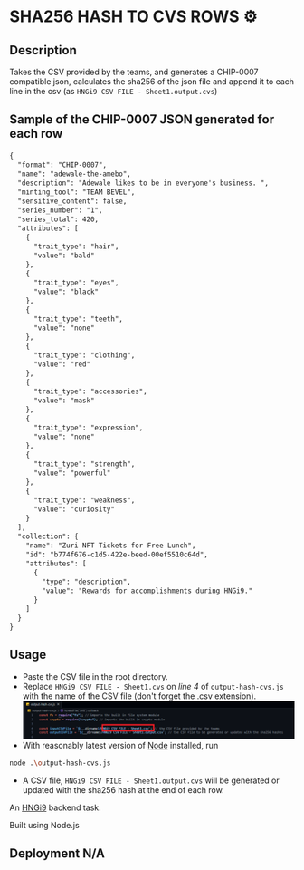 # SHA256 HASH TO CVS ROWS ⚙

## Description
Takes the CSV provided by the teams, and generates a CHIP-0007 compatible json, calculates the sha256 of the json file and append it to each line in the csv (as `HNGi9 CSV FILE - Sheet1.output.cvs`)

## Sample of the CHIP-0007 JSON generated for each row
```
{
  "format": "CHIP-0007",
  "name": "adewale-the-amebo",
  "description": "Adewale likes to be in everyone's business. ",
  "minting_tool": "TEAM BEVEL",
  "sensitive_content": false,
  "series_number": "1",
  "series_total": 420,
  "attributes": [
    {
      "trait_type": "hair",
      "value": "bald"
    },
    {
      "trait_type": "eyes",
      "value": "black"
    },
    {
      "trait_type": "teeth",
      "value": "none"
    },
    {
      "trait_type": "clothing",
      "value": "red"
    },
    {
      "trait_type": "accessories",
      "value": "mask"
    },
    {
      "trait_type": "expression",
      "value": "none"
    },
    {
      "trait_type": "strength",
      "value": "powerful"
    },
    {
      "trait_type": "weakness",
      "value": "curiosity"
    }
  ],
  "collection": {
    "name": "Zuri NFT Tickets for Free Lunch",
    "id": "b774f676-c1d5-422e-beed-00ef5510c64d",
    "attributes": [
      {
        "type": "description",
        "value": "Rewards for accomplishments during HNGi9."
      }
    ]
  }
}
```

## Usage
- Paste the CSV file in the root directory.
- Replace `HNGi9 CSV FILE - Sheet1.cvs` on *line 4* of `output-hash-cvs.js` with the name of the CSV file (don't forget the .csv extension).
![usage](usage.png)
- With reasonably latest version of [Node](https://nodejs.org/en/download/) installed, run 
```bash
node .\output-hash-cvs.js
```
- A CSV file, `HNGi9 CSV FILE - Sheet1.output.cvs` will be generated or updated with the sha256 hash at the end of each row. 

An [HNGi9](https://internship.zuri.team/hngi9) backend task.

Built using Node.js

## Deployment N/A
